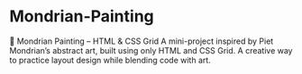 # Mondrian-Painting
🎨 Mondrian Painting – HTML &amp; CSS Grid A mini-project inspired by Piet Mondrian’s abstract art, built using only HTML and CSS Grid. A creative way to practice layout design while blending code with art.
